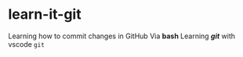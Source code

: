 # learn-it-git
Learning how to commit changes in GitHub
Via  **bash**
Learning ***git*** with vscode
`git`

